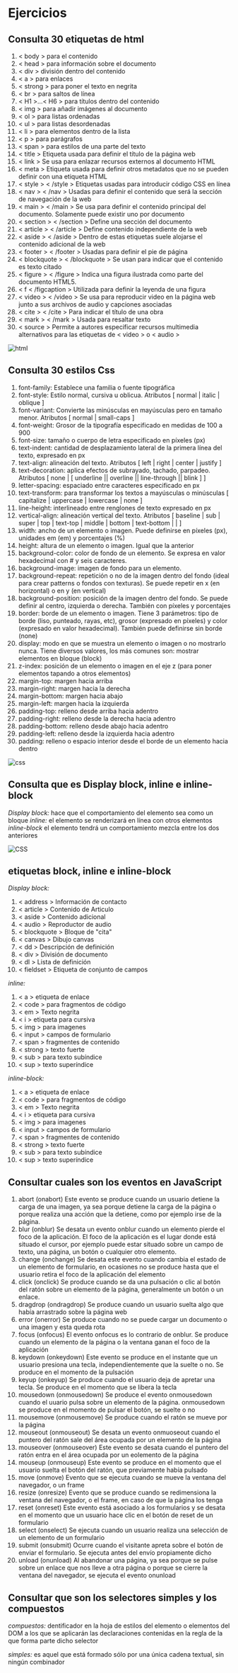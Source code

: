 # Ejercicios
## **Consulta 30 etiquetas de html**
1. < body > para el contenido
2. < head > para información sobre el documento
3. < div > división dentro del contenido
4. < a > para enlaces
5. < strong > para poner el texto en negrita
6. < br > para saltos de línea
7. < H1 >…< H6 > para títulos dentro del contenido
8. < img > para añadir imágenes al documento
9. < ol > para listas ordenadas
10. < ul > para listas desordenadas
11. < li > para elementos dentro de la lista
12. < p > para parágrafos
13. < span > para estilos de una parte del texto
14. < title > </title> Etiqueta usada para definir el título de la página web
15. < link > Se usa para enlazar recursos externos al documento HTML
16. < meta > Etiqueta usada para definir otros metadatos que no se pueden definir con una etiqueta HTML
17. < style > < /style > Etiquetas usadas para introducir código CSS en línea
18. < nav > < /nav > Usadas para definir el contenido que será la sección de navegación de la web
19. < main > < /main > Se usa para definir el contenido principal del documento. Solamente puede existir uno por documento
20. < section > < /section > Define una sección del documento
21. < article > < /article > Define contenido independiente de la web
22. < aside > < /aside > Dentro de estas etiquetas suele alojarse el contenido adicional de la web
23. < footer > < /footer > Usadas para definir el pie de página
24. < blockquote > < /blockquote > Se usan para indicar que el contenido es texto citado
25. < figure > < /figure > Indica una figura ilustrada como parte del documento HTML5.
26. < f<igcaption > < /figcaption > Utilizada para definir la leyenda de una figura
27. < video > < /video > Se usa para reproducir video en la página web junto a sus archivos de audio y capciones asociadas
28. < cite > < /cite > Para indicar el título de una obra
29. < mark > < /mark > Usada para resaltar texto
30. < source > Permite a autores especificar recursos multimedia alternativos para las etiquetas de < video > o < audio >
  
![html](https://programacion.net/files/article/20161223111243_html5.jpg)

## **Consulta 30 estilos Css**
1. font-family: Establece una familia o fuente tipográfica
2. font-style: Estilo normal, cursiva u oblicua. Atributos [ normal | italic | oblique ]
3. font-variant: Convierte las minúsculas en mayúsculas pero en tamaño menor. Atributos [ normal | small-caps ]
4. font-weight: Grosor de la tipografía especificado en medidas de 100 a 900
5. font-size: tamaño o cuerpo de letra especificado en píxeles (px)
6. text-indent: cantidad de desplazamiento lateral de la primera línea del texto, expresado en px
7. text-align: alineación del texto. Atributos [ left | right | center | justify ]
8. text-decoration: aplica efectos de subrayado, tachado, parpadeo. Atributos [ none | [ underline || overline || line-through || blink ] ]
9. letter-spacing: espaciado entre caracteres especificado en px
10. text-transform: para transformar los textos a mayúsculas o minúsculas [ capitalize | uppercase | lowercase | none ]
11. line-height: interlineado entre renglones de texto expresado en px
12. vertical-align: alineación vertical del texto. Atributos [ baseline | sub | super | top | text-top | middle | bottom | text-bottom | <porcentaje> | <longitud> ]
13. width: ancho de un elemento o imagen. Puede definirse en píxeles (px), unidades em (em) y porcentajes (%)
14. height: altura de un elemento o imagen. Igual que la anterior
15. background-color: color de fondo de un elemento. Se expresa en valor hexadecimal con # y seis caracteres.
16. background-image: imagen de fondo para un elemento.
17. background-repeat: repetición o no de la imagen dentro del fondo (ideal para crear patterns o fondos con texturas). Se puede repetir en x (en horizontal) o en y (en vertical)
18. background-position: posición de la imagen dentro del fondo. Se puede definir al centro, izquierda o derecha. También con píxeles y porcentajes
19. border: borde de un elemento o imagen. Tiene 3 parámetros: tipo de borde (liso, punteado, rayas, etc), grosor (expresado en píxeles) y color (expresado en valor hexadecimal). También puede definirse sin borde (none)
20. display: modo en que se muestra un elemento o imagen o no mostrarlo nunca. Tiene diversos valores, los más comunes son: mostrar elementos en bloque (block)
21. z-index: posición de un elemento o imagen en el eje z (para poner elementos tapando a otros elementos)
22. margin-top: margen hacia arriba
23. margin-right: margen hacia la derecha
24. margin-bottom: margen hacia abajo
25. margin-left: margen hacia la izquierda
26. padding-top: relleno desde arriba hacia adentro
27. padding-right: relleno desde la derecha hacia adentro
28. padding-bottom: relleno desde abajo hacia adentro
29. padding-left: relleno desde la izquierda hacia adentro
30. padding: relleno o espacio interior desde el borde de un elemento hacia dentro
  
![css](https://f9s9t9d6.rocketcdn.me/wp-content/uploads/2020/04/Artboard-11-1024x724.png)

## **Consulta que es Display block, inline e inline-block**

*Display block:* hace que el comportamiento del elemento sea como un bloque
*inline:* el elemento se renderizará en línea con otros elementos
*inline-block* el elemento tendrá un comportamiento mezcla entre los dos anteriores
  
![CSS](https://i.ytimg.com/vi/Mlzz1xRB0sc/maxresdefault.jpg)

## **etiquetas block, inline e inline-block**

*Display block:*
1. < address > Información de contacto
2. < article > Contenido de Articulo
3. < aside > Contenido adicional
4. < audio > Reproductor de audio
5. < blockquote > Bloque de "cita"
6. < canvas > Dibujo canvas
7. < dd > Descripción de definición
8. < div > División de documento
9. < dl > Lista de definición
10. < fieldset > Etiqueta de conjunto de campos

*inline:*
1. < a > etiqueta de enlace
2. < code > para fragmentos de código
3. < em > Texto negrita
4. < i > etiqueta para cursiva
5. < img > para imagenes
6. < input > campos de formulario
7. < span > fragmentes de contenido
8. < strong > texto fuerte
9. < sub > para texto subíndice
10. < sup > texto superíndice

*inline-block:*
1. < a > etiqueta de enlace
2. < code > para fragmentos de código
3. < em > Texto negrita
4. < i > etiqueta para cursiva
5. < img > para imagenes
6. < input > campos de formulario
7. < span > fragmentes de contenido
8. < strong > texto fuerte
9. < sub > para texto subíndice
10. < sup > texto superíndice
  
## **Consultar cuales son los eventos en JavaScript**
1. abort (onabort) Este evento se produce cuando un usuario detiene la carga de una imagen, ya sea porque detiene la carga de la página o porque realiza una acción que la detiene, como por ejemplo irse de la página.
2. blur (onblur) Se desata un evento onblur cuando un elemento pierde el foco de la aplicación. El foco de la aplicación es el lugar donde está situado el cursor, por ejemplo puede estar situado sobre un campo de texto, una página, un botón o cualquier otro elemento.
3. change (onchange) Se desata este evento cuando cambia el estado de un elemento de formulario, en ocasiones no se produce hasta que el usuario retira el foco de la aplicación del elemento 
4. click (onclick) Se produce cuando se da una pulsación o clic al botón del ratón sobre un elemento de la página, generalmente un botón o un enlace.
5. dragdrop (ondragdrop) Se produce cuando un usuario suelta algo que había arrastrado sobre la página web
6. error (onerror) Se produce cuando no se puede cargar un documento o una imagen y esta queda rota
7. focus (onfocus) El evento onfocus es lo contrario de onblur. Se produce cuando un elemento de la página o la ventana ganan el foco de la aplicación
8. keydown (onkeydown) Este evento se produce en el instante que un usuario presiona una tecla, independientemente que la suelte o no. Se produce en el momento de la pulsación
9. keyup (onkeyup) Se produce cuando el usuario deja de apretar una tecla. Se produce en el momento que se libera la tecla
10. mousedown (onmousedown) Se produce el evento onmousedown cuando el uuario pulsa sobre un elemento de la página. onmousedown se produce en el momento de pulsar el botón, se suelte o no
11. mousemove (onmousemove) Se produce cuando el ratón se mueve por la página
12. mouseout (onmouseout) Se desata un evento onmuoseout cuando el puntero del ratón sale del área ocupada por un elemento de la página
13. mouseover (onmouseover) Este evento se desata cuando el puntero del ratón entra en el área ocupada por un eolemento de la página
14. mouseup (onmouseup) Este evento se produce en el momento que el usuario suelta el botón del ratón, que previamente había pulsado
15. move (onmove) Evento que se ejecuta cuando se mueve la ventana del navegador, o un frame
16. resize (onresize) Evento que se produce cuando se redimensiona la ventana del navegador, o el frame, en caso de que la página los tenga
17. reset (onreset) Este evento está asociado a los formularios y se desata en el momento que un usuario hace clic en el botón de reset de un formulario
18. select (onselect) Se ejecuta cuando un usuario realiza una selección de un elemento de un formulario
19. submit (onsubmit) Ocurre cuando el visitante apreta sobre el botón de enviar el formulario. Se ejecuta antes del envío propiamente dicho
20. unload (onunload) Al abandonar una página, ya sea porque se pulse sobre un enlace que nos lleve a otra página o porque se cierre la ventana del navegador, se ejecuta el evento onunload
  
## **Consultar que son los selectores simples y los compuestos**
  
*compuestos:* dentificador en la hoja de estilos del elemento o elementos del DOM a los que se aplicarán las declaraciones contenidas en la regla de la que forma parte dicho selector
  
*simples:* es aquel que está formado sólo por una única cadena textual, sin ningún combinador
  
  
  
